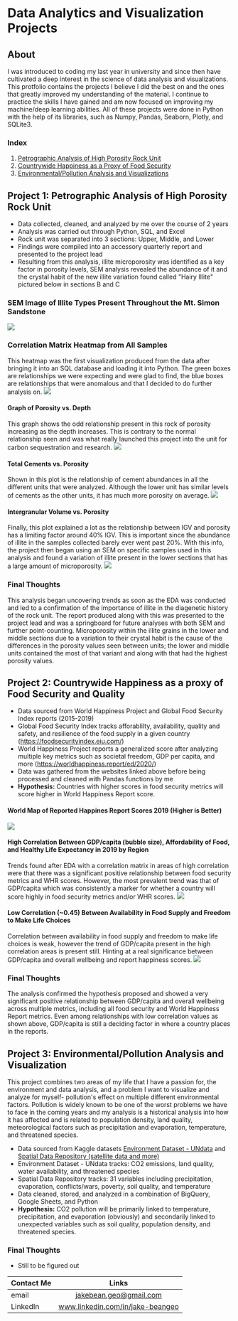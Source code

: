 # Data Analytics and Visualization Projects
## About
I was introduced to coding my last year in university and since then have cultivated a deep interest in the science of data analysis and visualizations. This protfolio contains the projects I believe I did the best on and the ones that greatly improved my understanding of the material. I continue to practice the skills I have gained and am now focused on improving my machine/deep learning abilities. All of these projects were done in Python with the help of its libraries, such as Numpy, Pandas, Seaborn, Plotly, and SQLite3.

### Index
1. [Petrographic Analysis of High Porosity Rock Unit](https://github.com/jbean1597/PersonalPortfolio/tree/main/DataAnalytics/Petro_Analysis)
2. [Countrywide Happiness as a Proxy of Food Security](https://github.com/jbean1597/PersonalPortfolio/tree/main/DataAnalytics/Happiness_Analysis)
3. [Environmental/Pollution Analysis and Visualizations]()


## Project 1: Petrographic Analysis of High Porosity Rock Unit
* Data collected, cleaned, and analyzed by me over the course of 2 years
* Analysis was carried out through Python, SQL, and Excel
* Rock unit was separated into 3 sections: Upper, Middle, and Lower
* Findings were compiled into an accessory quarterly report and presented to the project lead
* Resulting from this analysis, illite microporosity was identified as a key factor in porosity levels, SEM analysis revealed the abundance of it and the crystal habit of the new illite variation found called "Hairy Illite" pictured below in sections B and C

### SEM Image of Illite Types Present Throughout the Mt. Simon Sandstone
![](https://github.com/jbean1597/PersonalPortfolio/blob/main/DataAnalytics/Petro_Analysis/images/SEM-images-of-clays.png)


### Correlation Matrix Heatmap from All Samples
This heatmap was the first visualization produced from the data after bringing it into an SQL database and loading it into Python. The green boxes are relationships we were expecting and were glad to find, the blue boxes are relationships that were anomalous and that I decided to do further analysis on.
![](https://github.com/jbean1597/PersonalPortfolio/blob/main/DataAnalytics/Petro_Analysis/images/ALL%20TRM%20Correlation%20Matrix%20Seaborn.PNG)

#### Graph of Porosity vs. Depth
This graph shows the odd relationship present in this rock of porosity increasing as the depth increases. This is contrary to the normal relationship seen and was what really launched this project into the unit for carbon sequestration and research.
![](https://github.com/jbean1597/PersonalPortfolio/blob/main/DataAnalytics/Petro_Analysis/images/PvD.PNG)

#### Total Cements vs. Porosity
Shown in this plot is the relationship of cement abundances in all the different units that were analyzed. Although the lower unit has similar levels of cements as the other units, it has much more porosity on average.
![](https://github.com/jbean1597/PersonalPortfolio/blob/main/DataAnalytics/Petro_Analysis/images/CvP.PNG)

#### Intergranular Volume vs. Porosity
Finally, this plot explained a lot as the relationship between IGV and porosity has a limiting factor around 40% IGV. This is important since the abundance of illite in the samples collected barely ever went past 20%. With this info, the project then began using an SEM on specific samples used in this analysis and found a variation of illite present in the lower sections that has a large amount of microporosity.
![](https://github.com/jbean1597/PersonalPortfolio/blob/main/DataAnalytics/Petro_Analysis/images/IvP.PNG)

### Final Thoughts
This analysis began uncovering trends as soon as the EDA was conducted and led to a confirmation of the importance of illite in the diagenetic history of the rock unit. The report produced along with this was presented to the project lead and was a springboard for future analyses with both SEM and further point-counting. Microporosity within the illite grains in the lower and middle sections due to a variation to their crystal habit is the cause of the differences in the porosity values seen between units; the lower and middle units contained the most of that variant and along with that had the highest porosity values.



## Project 2: Countrywide Happiness as a proxy of Food Security and Quality
* Data sourced from World Happiness Project and Global Food Security Index reports (2015-2019)
* Global Food Security Index tracks afforablilty, availability, quality and safety, and resilience of the food supply in a given country (https://foodsecurityindex.eiu.com/)
* World Happiness Project reports a generalized score after analyzing multiple key metrics such as societal freedom, GDP per capita, and more (https://worldhappiness.report/ed/2020/)
* Data was gathered from the websites linked above before being processed and cleaned with Pandas functions by me
* **Hypothesis:** Countries with higher scores in food security metrics will score higher in World Happiness Report score.

#### World Map of Reported Happines Report Scores 2019 (Higher is Better)
![](https://github.com/jbean1597/PersonalPortfolio/blob/main/DataAnalytics/Happiness_Analysis/images/World_HappScore_2019.png)

#### High Correlation Between GDP/capita (bubble size), Affordability of Food, and Healthy Life Expectancy in 2019 by Region
Trends found after EDA with a correlation matrix in areas of high correlation were that there was a significant positive relationship between food security metrics and WHR scores. However, the most prevalent trend was that of GDP/capita which was consistently a marker for whether a country will score highly in food security metrics and/or WHR scores.
![](https://github.com/jbean1597/PersonalPortfolio/blob/main/DataAnalytics/Happiness_Analysis/images/Aff_HLE_GDP_bubble_2019.png)

#### Low Correlation (~0.45) Between Availability in Food Supply and Freedom to Make Life Choices
Correlation between availability in food supply and freedom to make life choices is weak, however the trend of GDP/capita present in the high correlation areas is present still. Hinting at a real significance between GDP/capita and overall wellbeing and report happiness scores.
![](https://github.com/jbean1597/PersonalPortfolio/blob/main/DataAnalytics/Happiness_Analysis/images/AV_FMLC_GDP_bubble_2019.png)

### Final Thoughts
The analysis confirmed the hypothesis proposed and showed a very significant positive relationship between GDP/capita and overall wellbeing across multiple metrics, including all food security and World Happiness Report metrics. Even among relationships with low correlation values as shown above, GDP/capita is still a deciding factor in where a country places in the reports.



## Project 3: Environmental/Pollution Analysis and Visualization
This project combines two areas of my life that I have a passion for, the environment and data analysis, and a problem I want to visualize and analyze for myself- pollution's effect on multiple different environmental factors. Pollution is widely known to be one of the worst problems we have to face in the coming years and my analysis is a historical analysis into how it has affected and is related to population density, land quality, meteorological factors such as precipitation and evaporation, temperature, and threatened species. 

* Data sourced from Kaggle datasets [Environment Dataset - UNdata](https://www.kaggle.com/datasets/vineethakkinapalli/united-nations-environment-data?select=Land.csv) and [Spatial Data Repository (satellite data and more)](https://www.kaggle.com/datasets/reubencpereira/spatial-data-repo)
* Environment Dataset - UNdata tracks: CO2 emissions, land quality, water availability, and threatened species
* Spatial Data Repository tracks: 31 variables including precipitation, evaporation, conflicts/wars, poverty, soil quality, and temperature
* Data cleaned, stored, and analyzed in a combination of BigQuery, Google Sheets, and Python
* **Hypothesis:** CO2 pollution will be primarily linked to temperature, precipitation, and evaporation (obviously) and secondarily linked to unexpected variables such as soil quality, population density, and threatened species.

### Final Thoughts
* Still to be figured out


| Contact Me    | Links         |
| ------------- |:-------------:|
| email         | jakebean.geo@gmail.com |
| LinkedIn      | www.linkedin.com/in/jake-beangeo      |
